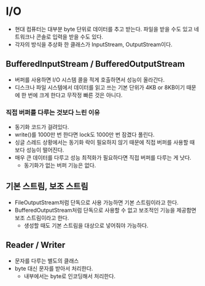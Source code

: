 # I/O

- 현대 컴퓨터는 대부분 byte 단위로 데이터를 추고 받는다. 파일을 받을 수도 있고 네트워크나 콘솔로 입력을 받을 수도 있다.
- 각자의 방식을 추상화 한 클래스가 InputStream, OutputStream이다.

## BufferedInputStream / BufferedOutputStream

- 버퍼를 사용하면 I/O 시스템 콜을 적게 호출하면서 성능이 올라간다.
- 디스크나 파일 시스템에서 데이터를 읽고 쓰는 기본 단위가 4KB or 8KB이기 때문에 한 번에 크게 한다고 무작정 빠른 것은 아니다.

### 직접 버퍼를 다루는 것보다 느린 이유

- 동기화 코드가 걸려있다.
- write()를 1000만 번 한다면 lock도 1000만 번 잠겼다 풀린다.
- 싱글 스레드 상황에서는 동기화 락이 필요하지 않기 때문에 직접 버퍼를 사용할 때보다 성능이 떨어진다.
- 매우 큰 데이터를 다루고 성능 최적화가 필요하다면 직접 버퍼를 다루는 게 낫다.
    - 동기화가 없는 버퍼 기능은 없다.

## 기본 스트림, 보조 스트림

- FileOutputStream처럼 단독으로 사용 가능하면 기본 스트림이라고 한다.
- BufferedOutputStream처럼 단독으로 사용할 수 없고 보조적인 기능을 제공함면 보조 스트림이라고 한다.
    - 생성할 때도 기본 스트림을 대상으로 넣어줘야 가능하다.

## Reader / Writer

- 문자를 다루는 별도의 클래스
- byte 대신 문자를 받아서 처리한다.
    - 내부에서는 byte로 인코딩해서 처리한다.
